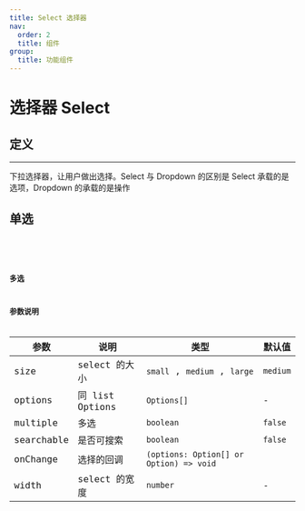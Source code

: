 ```yaml
---
title: Select 选择器
nav:
  order: 2
  title: 组件
group:
  title: 功能组件
---
```


# 选择器 Select

## 定义

---

下拉选择器，让用户做出选择。Select 与 Dropdown 的区别是 Select 承载的是选项，Dropdown 的承载的是操作

## 单选

<code src='./demos/single.tsx' title='单选' desc='单选' >
<code src='./demos/multiple.tsx' title='多选' desc='多选' >
<code src='./demos/search.tsx' title='可搜索' desc='可搜索' >

## 多选

## 参数说明

| 参数       | 说明            | 类型                                    | 默认值   |
| ---------- | --------------- | --------------------------------------- | -------- |
| size       | select 的大小   | `small` , `medium` , `large`            | `medium` |
| options    | 同 list Options | `Options[]`                             | -        |
| multiple   | 多选            | `boolean`                               | `false`  |
| searchable | 是否可搜索      | `boolean`                               | `false`  |
| onChange   | 选择的回调      | `(options: Option[] or Option) => void` |          |
| width      | select 的宽度   | `number`                                | -        |
